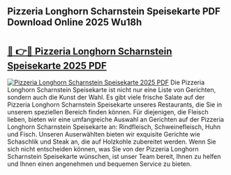 ## Pizzeria Longhorn Scharnstein Speisekarte PDF Download Online 2025 Wu18h

# <h2><a href="http://gcds4v.nevu.top/?p=Pizzeria+Longhorn+Scharnstein+Speisekarte">🔗 👉🔴 Pizzeria Longhorn Scharnstein Speisekarte 2025 PDF</a></h2>

[![Pizzeria Longhorn Scharnstein Speisekarte 2025 PDF](https://i.imgur.com/dBaPXMq.png)](http://gcds4v.nevu.top/?p=Pizzeria+Longhorn+Scharnstein+Speisekarte)
Die Pizzeria Longhorn Scharnstein Speisekarte ist nicht nur eine Liste von Gerichten, sondern auch die Kunst der Wahl. Es gibt viele frische Salate auf der Pizzeria Longhorn Scharnstein Speisekarte unseres Restaurants, die Sie in unserem speziellen Bereich finden können. Für diejenigen, die Fleisch lieben, bieten wir eine umfangreiche Auswahl an Gerichten auf der Pizzeria Longhorn Scharnstein Speisekarte an: Rindfleisch, Schweinefleisch, Huhn und Fisch. Unseren Auserwählten bieten wir exquisite Gerichte wie Schaschlik und Steak an, die auf Holzkohle zubereitet werden. Wenn Sie sich nicht entscheiden können, was Sie von der Pizzeria Longhorn Scharnstein Speisekarte wünschen, ist unser Team bereit, Ihnen zu helfen und Ihnen einen angenehmen und bequemen Service zu bieten.
